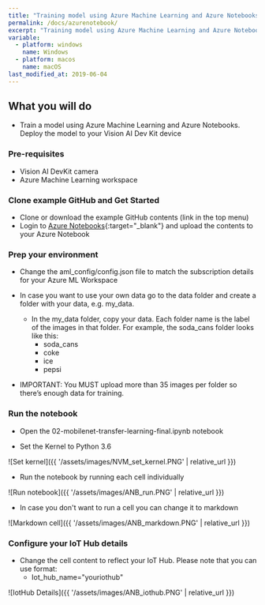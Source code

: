 ```yaml
---
title: "Training model using Azure Machine Learning and Azure Notebooks"
permalink: /docs/azurenotebook/
excerpt: "Training model using Azure Machine Learning and Azure Notebooks"
variable:
  - platform: windows
    name: Windows
  - platform: macos
    name: macOS
last_modified_at: 2019-06-04
---
```


## What you will do

* Train a model using Azure Machine Learning and Azure Notebooks. Deploy the model to your Vision AI Dev Kit device

### Pre-requisites

* Vision AI DevKit camera
* Azure Machine Learning workspace

### Clone example GitHub and Get Started
<!--
* Log in to [Example GitHub](https://notebooks.azure.com/tedway/projects/vision-ai-dev-kit ){:target="_blank"} and clone it
* ![Clone GitHub]({{ '/assets/images/ANB_github_clone.PNG' | relative_url }})
-->
* Clone or download the example GitHub contents (link in the top menu) 
* Login to [Azure Notebooks](https://notebooks.azure.com/){:target="_blank"} and upload the contents to your Azure Notebook


### Prep your environment

* Change the aml_config/config.json file to match the subscription details for your Azure ML Workspace
* In case you want to use your own data go to the data folder and create a folder with your data, e.g. my_data. 
  * In the my_data folder, copy your data.  Each folder name is the label of the images in that folder.  For example, the soda_cans folder looks like this:  
    * soda_cans 
    * coke 
    * ice 
    * pepsi 

* IMPORTANT: You MUST upload more than 35 images per folder so there’s enough data for training. 

### Run the notebook

* Open the 02-mobilenet-transfer-learning-final.ipynb notebook 

* Set the Kernel to Python 3.6

![Set kernel]({{ '/assets/images/NVM_set_kernel.PNG' | relative_url }})

* Run the notebook by running each cell individually

![Run notebook]({{ '/assets/images/ANB_run.PNG' | relative_url }})

* In case you don't want to run a cell you can change it to markdown

![Markdown cell]({{ '/assets/images/ANB_markdown.PNG' | relative_url }})

### Configure your IoT Hub details

* Change the cell content to reflect your IoT Hub. Please note that you can use format:
  * Iot_hub_name="youriothub"

![IotHub Details]({{ '/assets/images/ANB_iothub.PNG' | relative_url }})